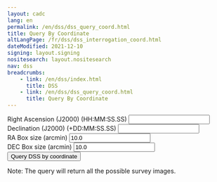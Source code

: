 ```yaml
---
layout: cadc
lang: en
permalink: /en/dss/dss_query_coord.html
title: Query By Coordinate
altLangPage: /fr/dss/dss_interrogation_coord.html
dateModified: 2021-12-10
signing: layout.signing
nositesearch: layout.nositesearch
nav: dss
breadcrumbs:
    - link: /en/dss/index.html
      title: DSS
    - link: /en/dss/dss_query_coord.html
      title: Query By Coordinate
---
```

<div class="form-content">
    <form action="/cadcbin/en/dss/dss_query_coord.pl" method="POST">
        <div class="form-group">
            <label class="control-label" for="ra">Right Ascension (J2000) (HH:MM:SS.SS) </label>
            <input type="text" name="ra" id="ra" class="form-control" />
        </div>
        <div class="form-group">
            <label class="control-label" for="dec">Declination (J2000) (+DD:MM:SS.SS) </label>
            <input type="text" name = "dec" id="dec" class="form-control" />
        </div>
        <div class="form-group">
            <label class="control-label" for="ra_radius">RA Box size (arcmin)</label>
            <input type="text" id="ra_radius" name = "ra_radius" value="10.0" class="form-control" />
        </div>
        <div class="form-group">
            <label class="control-label" for="dec_radius">DEC Box size (arcmin)</label>
            <input type="text" id="dec_radius" name = "dec_radius" value="10.0" class="form-control" />
        </div>
        <input type="submit" class="btn btn-primary" value="Query DSS by coordinate" />
    </form>
</div>
<p class="text-info">Note: The query will return all the possible survey images.</p>
